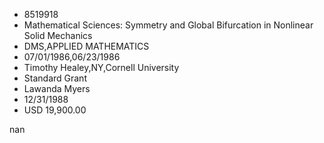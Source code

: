 
* 8519918
* Mathematical Sciences: Symmetry and Global Bifurcation in Nonlinear Solid Mechanics
* DMS,APPLIED MATHEMATICS
* 07/01/1986,06/23/1986
* Timothy Healey,NY,Cornell University
* Standard Grant
* Lawanda Myers
* 12/31/1988
* USD 19,900.00

nan
